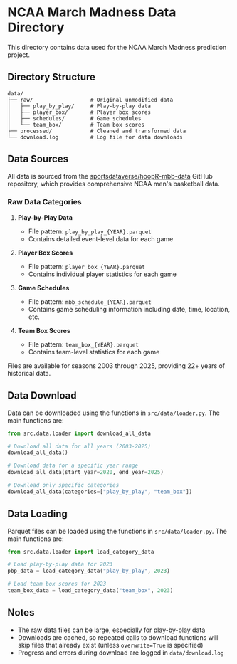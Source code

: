 # NCAA March Madness Data Directory

This directory contains data used for the NCAA March Madness prediction project.

## Directory Structure

```
data/
├── raw/                  # Original unmodified data
│   ├── play_by_play/     # Play-by-play data
│   ├── player_box/       # Player box scores
│   ├── schedules/        # Game schedules
│   └── team_box/         # Team box scores
├── processed/            # Cleaned and transformed data
└── download.log          # Log file for data downloads
```

## Data Sources

All data is sourced from the [sportsdataverse/hoopR-mbb-data](https://github.com/sportsdataverse/hoopR-mbb-data/) GitHub repository, which provides comprehensive NCAA men's basketball data.

### Raw Data Categories

1. **Play-by-Play Data**
   - File pattern: `play_by_play_{YEAR}.parquet`
   - Contains detailed event-level data for each game

2. **Player Box Scores**
   - File pattern: `player_box_{YEAR}.parquet`
   - Contains individual player statistics for each game

3. **Game Schedules**
   - File pattern: `mbb_schedule_{YEAR}.parquet`
   - Contains game scheduling information including date, time, location, etc.

4. **Team Box Scores**
   - File pattern: `team_box_{YEAR}.parquet`
   - Contains team-level statistics for each game

Files are available for seasons 2003 through 2025, providing 22+ years of historical data.

## Data Download

Data can be downloaded using the functions in `src/data/loader.py`. The main functions are:

```python
from src.data.loader import download_all_data

# Download all data for all years (2003-2025)
download_all_data()

# Download data for a specific year range
download_all_data(start_year=2020, end_year=2025)

# Download only specific categories
download_all_data(categories=["play_by_play", "team_box"])
```

## Data Loading

Parquet files can be loaded using the functions in `src/data/loader.py`. The main functions are:

```python
from src.data.loader import load_category_data

# Load play-by-play data for 2023
pbp_data = load_category_data("play_by_play", 2023)

# Load team box scores for 2023
team_box_data = load_category_data("team_box", 2023)
```

## Notes

- The raw data files can be large, especially for play-by-play data
- Downloads are cached, so repeated calls to download functions will skip files that already exist (unless `overwrite=True` is specified)
- Progress and errors during download are logged in `data/download.log` 